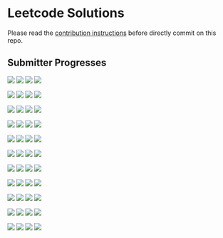 # Leetcode Solutions
Please read the [contribution instructions](https://github.com/leetcode-study-group/leetcode-solutions/wiki) before directly commit on this repo.

## Submitter Progresses

![](https://img.shields.io/badge/Progress-086%20%2F%20310-ff4600.svg) ![](https://img.shields.io/badge/Recent-061-00ff00.svg) ![](https://img.shields.io/badge/Total-125-ff69b4.svg) ![](https://img.shields.io/badge/Name-haolin.ju-lightgrey.svg) 

![](https://img.shields.io/badge/Progress-059%20%2F%20310-ff3000.svg) ![](https://img.shields.io/badge/Recent-058-00ff00.svg) ![](https://img.shields.io/badge/Total-066-ff69b4.svg) ![](https://img.shields.io/badge/Name-zhuwhr-lightgrey.svg) 

![](https://img.shields.io/badge/Progress-078%20%2F%20310-ff4000.svg) ![](https://img.shields.io/badge/Recent-043-00ff00.svg) ![](https://img.shields.io/badge/Total-254-ff69b4.svg) ![](https://img.shields.io/badge/Name-Jrui-lightgrey.svg) 

![](https://img.shields.io/badge/Progress-065%20%2F%20310-ff3500.svg) ![](https://img.shields.io/badge/Recent-039-00ff00.svg) ![](https://img.shields.io/badge/Total-085-ff69b4.svg) ![](https://img.shields.io/badge/Name-a_rabbit-lightgrey.svg) 

![](https://img.shields.io/badge/Progress-135%20%2F%20310-ff6f00.svg) ![](https://img.shields.io/badge/Recent-032-2be900.svg) ![](https://img.shields.io/badge/Total-272-ff69b4.svg) ![](https://img.shields.io/badge/Name-yanyatongzh-lightgrey.svg) 

![](https://img.shields.io/badge/Progress-072%20%2F%20310-ff3b00.svg) ![](https://img.shields.io/badge/Recent-024-a0ae00.svg) ![](https://img.shields.io/badge/Total-091-ff69b4.svg) ![](https://img.shields.io/badge/Name-olaolaola-lightgrey.svg) 

![](https://img.shields.io/badge/Progress-041%20%2F%20310-ff2100.svg) ![](https://img.shields.io/badge/Recent-013-ff5e00.svg) ![](https://img.shields.io/badge/Total-065-ff69b4.svg) ![](https://img.shields.io/badge/Name-zhouyuanquaner-lightgrey.svg) 

![](https://img.shields.io/badge/Progress-013%20%2F%20310-ff0a00.svg) ![](https://img.shields.io/badge/Recent-013-ff5e00.svg) ![](https://img.shields.io/badge/Total-018-ff69b4.svg) ![](https://img.shields.io/badge/Name-brucegx-lightgrey.svg) 

![](https://img.shields.io/badge/Progress-143%20%2F%20310-ff7500.svg) ![](https://img.shields.io/badge/Recent-011-ff5000.svg) ![](https://img.shields.io/badge/Total-215-ff69b4.svg) ![](https://img.shields.io/badge/Name-Joshuawong-lightgrey.svg) 

![](https://img.shields.io/badge/Progress-015%20%2F%20310-ff0c00.svg) ![](https://img.shields.io/badge/Recent-006-ff2b00.svg) ![](https://img.shields.io/badge/Total-025-ff69b4.svg) ![](https://img.shields.io/badge/Name-lijunray-lightgrey.svg) 

![](https://img.shields.io/badge/Progress-020%20%2F%20310-ff1000.svg) ![](https://img.shields.io/badge/Recent-000-ff0000.svg) ![](https://img.shields.io/badge/Total-063-ff69b4.svg) ![](https://img.shields.io/badge/Name-robturtle-lightgrey.svg) 

